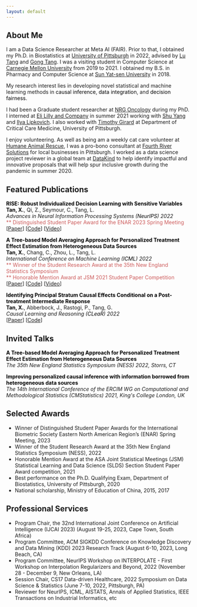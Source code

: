 ```yaml
---
layout: default
---
```

## About Me
I am a Data Science Researcher at Meta AI (FAIR). Prior to that, I obtained my Ph.D. in Biostatistics at [University of Pittsburgh](https://publichealth.pitt.edu/biostatistics) in 2022, advised by [Lu Tang](https://publichealth.pitt.edu/home/directory/lu-tang) and [Gong Tang](https://publichealth.pitt.edu/home/directory/gong-tang). I was a visiting student in Computer Science at [Carnegie Mellon University](https://www.cs.cmu.edu/) from 2019 to 2021. I obtained my B.S. in Pharmacy and Computer Science at [Sun Yat-sen University](https://www.sysu.edu.cn/sysuen/) in 2018. 

My research interest lies in developing novel statistical and machine learning methods in <font color='#000000'>causal inference</font>, <font color='#000000'>data integration</font>, and <font color='#000000'>decision fairness</font>.
<!-- <strong>data integration</strong>, and <strong>decision fairness</strong>.  -->

I had been a Graduate student researcher at [NRG Oncology](https://www.nrgoncology.org/) during my PhD. I interned at [Eli Lilly and Company](https://www.lilly.com/) in summer 2021 working with [Shu Yang](https://shuyang.wordpress.ncsu.edu/) and [Ilya Lipkovich](https://scholar.google.com/citations?user=m4bEhasAAAAJ&hl=en). I also worked with [Timothy Girard](https://ccm.pitt.edu/?q=content/girard-timothy) at Department of Critical Care Medicine, University of Pittsburgh. 

I enjoy volunteering. As well as being am a weekly cat care volunteer at [Humane Animal Rescue](https://www.humaneanimalrescue.org/), I was a pro-bono consultant at [Fourth River Solutions](http://www.fourthriversolutions.org/) for local businesses in Pittsburgh. I worked as a data science project reviewer in a global team at [DataKind](https://www.datakind.org/) to help identify impactful and innovative proposals that will help spur inclusive growth during the pandemic in summer 2020.


<!-- ## Education
<div align="left">
        <strong> University of Southern California, CA, USA (Aug 2015 - Dec 2018) </strong>
          <a href="https://www.usc.edu/" target="_blank" rel="external">
            <img border="0" src="usc_logo.jpg" align="right" width="70" height="70">
          </a> 
        <ul>
        <li>
          Doctor of Philosophy (Ph.D), Electrical Engineering</li>
        <li>
          Advisor: Prof. Ram Nevatia</li>
      </ul>      
      </div>

<div align="left">
        <strong> Tsinghua University, Beijing, China (Aug 2011 - Jun 2015) </strong>
          <a href="http://www.tsinghua.edu.cn/publish/newthuen/" target="_blank" rel="external">
            <img border="0" src="Tsinghua_Logo.png" align="right" width="70" height="70">
          </a> 
        <ul>
        <li>
          Bachelor of Engineering (B.E), Microelectronics</li>
        <li>
          Graduated with Excellent Thesis Award</li>
      </ul>      
      </div> -->


## Featured Publications

<!-- <tr>
<td width="100%">
<p>
    <b>When Doubly Robust Methods Meet Machine Learning for Estimating Treatment Effects from Real-World Data</b><br>
    <b>Xiaoqing Tan</b>, Shu Yang, Wenyu Ye, Douglas E. Faries, Ilya Lipkovich, Zbigniew Kadziola<br>
    <em>Submitted</em><br>
[<a href="https://arxiv.org/pdf/2204.10969.pdf">Paper</a>] 
</p>
</td>
</tr> -->

<tr>
<td width="100%">
<p>
    <b><font color='#000000'>RISE: Robust Individualized Decision Learning with Sensitive Variables</font></b><br>
    <b><font color='#000000'>Tan, X.</font></b>, Qi, Z., Seymour, C., Tang, L.<br>
    <em>Advances in Neural Information Processing Systems (<font color='#000000'>NeurIPS</font>) 2022</em><br>
    <font color='#CD5C5C'>** Distinguished Student Paper Award for the ENAR 2023 Spring Meeting</font><br>
[<a href="https://arxiv.org/abs/2211.06569">Paper</a>] [<a href="https://github.com/ellenxtan/rise">Code</a>] [<a href="">Video</a>]
</p>
</td>
</tr>


<tr>
<td width="100%">
<p>
    <b><font color='#000000'>A Tree-based Model Averaging Approach for Personalized Treatment Effect Estimation from Heterogeneous Data Sources</font></b><br>
    <b><font color='#000000'>Tan, X.</font></b>, Chang, C., Zhou, L., Tang, L.<br>
    <em>International Conference on Machine Learning (<font color='#000000'>ICML</font>) 2022</em><br>
    <font color='#CD5C5C'>** Winner of the Student Research Award at the 35th New England Statistics Symposium</font><br>
    <font color='#CD5C5C'>** Honorable Mention Award at JSM 2021 Student Paper Competition</font><br>
[<a href="https://proceedings.mlr.press/v162/tan22a/tan22a.pdf">Paper</a>] [<a href="https://github.com/ellenxtan/ifedtree">Code</a>] [<a href="https://slideslive.com/38984007/a-treebased-model-averaging-approach-for-personalized-treatment-effect-estimation-from-heterogeneous-data-sources">Video</a>]
</p>
</td>
</tr>


<tr>
<td width="100%">
<p>
    <b><font color='#000000'>Identifying Principal Stratum Causal Effects Conditional on a Post-treatment Intermediate Response</font></b><br>
    <b><font color='#000000'>Tan, X.</font></b>, Abberbock, J., Rastogi, P., Tang, G.<br>
    <em>Causal Learning and Reasoning (<font color='#000000'>CLeaR</font>) 2022</em><br>
[<a href="https://proceedings.mlr.press/v177/tan22a/tan22a.pdf">Paper</a>] [<a href="https://github.com/ellenxtan/ps_ate">Code</a>] 
</p>
</td>
</tr>


## Invited Talks

<tr>
<td width="100%">
<p>
    <b><font color='#000000'>A Tree-based Model Averaging Approach for Personalized Treatment Effect Estimation from Heterogeneous Data Sources</font></b><br>
    <!-- <b>Xiaoqing Tan</b><br> -->
    <em>The 35th New England Statistics Symposium (NESS) 2022, Storrs, CT</em><br>
</p>
</td>
</tr>

<tr>
<td width="100%">
<p>
    <b><font color='#000000'>Improving personalized causal inference with information borrowed from heterogeneous data sources</font></b><br>
    <!-- <b>Xiaoqing Tan</b><br> -->
    <em>The 14th International Conference of the ERCIM WG on Computational and Methodological Statistics (CMStatistics) 2021, King's College London, UK</em><br>
</p>
</td>
</tr>


## Selected Awards

- Winner of Distinguished Student Paper Awards for the International Biometric Society Eastern North American Region’s (ENAR) Spring Meeting, 2023
- Winner of the Student Research Award at the 35th New England Statistics Symposium (NESS), 2022
- Honorable Mention Award at the ASA Joint Statistical Meetings (JSM) Statistical Learning and Data Science (SLDS) Section Student Paper Award competition, 2021
- Best performance on the Ph.D. Qualifying Exam, Department of Biostatistics, University of Pittsburgh, 2020
- National scholarship, Ministry of Education of China, 2015, 2017


## Professional Services

- Program Chair, the 32nd International Joint Conference on Artificial Intelligence (IJCAI 2023) (August 19-25, 2023, Cape Town, South Africa)
- Program Committee, ACM SIGKDD Conference on Knowledge Discovery and Data Mining (KDD) 2023 Research Track (August 6-10, 2023, Long Beach, CA)
- Program Committee, NeurIPS Workshop on INTERPOLATE - First Workshop on Interpolation Regularizers and Beyond, 2022 (November 28 - December 9, New Orleans, LA)
- Session Chair, CS17 Data-driven Healthcare, 2022 Symposium on Data Science & Statistics (June 7-10, 2022, Pittsburgh, PA)
- Reviewer for NeurIPS, ICML, AISTATS, Annals of Applied Statistics, IEEE Transactions on Industrial Informatics, etc


